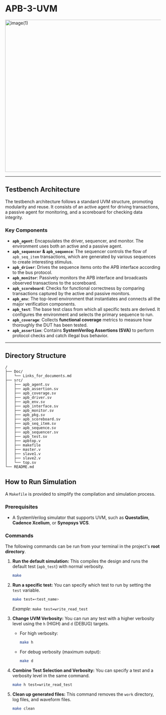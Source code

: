 # APB-3-UVM
<img width="833" height="492" alt="image(1)" src="https://github.com/user-attachments/assets/2ca9f79f-0040-4e31-8d6f-7723d457207e" />

---

## Testbench Architecture

The testbench architecture follows a standard UVM structure, promoting modularity and reuse. It consists of an active agent for driving transactions, a passive agent for monitoring, and a scoreboard for checking data integrity.

### Key Components
* **`apb_agent`**: Encapsulates the driver, sequencer, and monitor. The environment uses both an active and a passive agent.
* **`apb_sequencer` & `apb_sequence`**: The sequencer controls the flow of `apb_seq_item` transactions, which are generated by various sequences to create interesting stimulus.
* **`apb_driver`**: Drives the sequence items onto the APB interface according to the bus protocol.
* **`apb_monitor`**: Passively monitors the APB interface and broadcasts observed transactions to the scoreboard.
* **`apb_scoreboard`**: Checks for functional correctness by comparing transactions captured by the active and passive monitors.
* **`apb_env`**: The top-level environment that instantiates and connects all the major verification components.
* **`apb_test`**: The base test class from which all specific tests are derived. It configures the environment and selects the primary sequence to run.
* **`apb_coverage`**: Collects **functional coverage** metrics to measure how thoroughly the DUT has been tested.
* **`apb_assertion`**: Contains **SystemVerilog Assertions (SVA)** to perform protocol checks and catch illegal bus behavior.
---

## Directory Structure
```
/
├── Doc/
│   └── Links_for_documents.md
├── src/
│   ├── apb_agent.sv
│   ├── apb_assertion.sv
│   ├── apb_coverage.sv
│   ├── apb_driver.sv
│   ├── apb_env.sv
│   ├── apb_interface.sv
│   ├── apb_monitor.sv
│   ├── apb_pkg.sv
│   ├── apb_scoreboard.sv
│   ├── apb_seq_item.sv
│   ├── apb_sequence.sv
│   ├── apb_sequencer.sv
│   ├── apb_test.sv
│   ├── apbtop.v
│   ├── makefile
│   ├── master.v
│   ├── slave1.v
│   ├── slave2.v
│   └── top.sv
└── README.md
```
## How to Run Simulation

A `Makefile` is provided to simplify the compilation and simulation process.

### Prerequisites

* A SystemVerilog simulator that supports UVM, such as **QuestaSim**, **Cadence Xcelium**, or **Synopsys VCS**.

### Commands

The following commands can be run from your terminal in the project's **root directory**.

1.  **Run the default simulation:**
    This compiles the design and runs the default test (`apb_test`) with normal verbosity.
    ```sh
    make
    ```

2.  **Run a specific test:**
    You can specify which test to run by setting the `test` variable.
    ```sh
    make test=<test_name>
    ```
    *Example:* `make test=write_read_test`

3.  **Change UVM Verbosity:**
    You can run any test with a higher verbosity level using the `h` (HIGH) and `d` (DEBUG) targets.
    * For high verbosity:
        ```sh
        make h
        ```
    * For debug verbosity (maximum output):
        ```sh
        make d
        ```

4.  **Combine Test Selection and Verbosity:**
    You can specify a test and a verbosity level in the same command.
    ```sh
    make h test=write_read_test
    ```

5.  **Clean up generated files:**
    This command removes the `work` directory, log files, and waveform files.
    ```sh
    make clean
    ```
